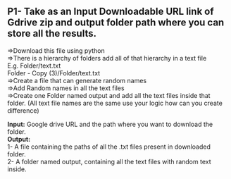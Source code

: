 ## P1- Take as an Input Downloadable URL link of Gdrive zip and output folder path where you can store all the results.
=>Download this file using python<br>
=>There is a hierarchy of folders add all of that hierarchy in a text file<br>
E.g. Folder/text.txt<br>
       Folder - Copy (3)/Folder/text.txt<br>
=>Create a file that can generate random names<br>
=>Add Random names in all the text files<br>
=>Create one Folder named output and add all the text files inside that folder. (All text file names are the same use your logic how can you create difference) 
 
**Input:** Google drive URL and the path where you want to download the folder.<br>
**Output:**<br> 1- A file containing the paths of all the .txt files present in downloaded folder.<br>
2- A folder named output, containing all the text files with random text inside.
 
#
